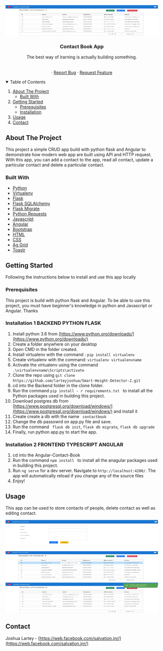 

<!-- PROJECT LOGO -->
<br />
<p align="center">
  <a href="">
    <img src="images/listcontact.png" alt="Logo"  width="800" height="100">
  </a>

  <h3 align="center">Contact Book App</h3>

  <p align="center">
The best way of lrarning is actually building something.
    <br />
    <br />
    <br />
    ·
    <a href="https://web.facebook.com/salvation.jnr/">Report Bug</a>
    ·
    <a href="https://web.facebook.com/salvation.jnr/">Request Feature</a>
  </p>
</p>



<!-- TABLE OF CONTENTS -->
<details open="open">
  <summary>Table of Contents</summary>
  <ol>
    <li>
      <a href="#about-the-project">About The Project</a>
      <ul>
        <li><a href="#built-with">Built With</a></li>
      </ul>
    </li>
    <li>
      <a href="#getting-started">Getting Started</a>
      <ul>
        <li><a href="#prerequisites">Prerequisites</a></li>
        <li><a href="#installation">Installation</a></li>
      </ul>
    </li>
    <li><a href="#usage">Usage</a></li>
    <li><a href="#contact">Contact</a></li>
  </ol>
</details>



<!-- ABOUT THE PROJECT -->
## About The Project


This project a simple CRUD app build with python flask and Angular to demonstrate how modern web app are built using API and HTTP request. With this app, you can add a contact to the app, read all contact, update a particular contact and delete a particular contact. 

### Built With

 
  * [Python](https://docs.python.org/3.6/)
  * [Virtualenv](https://docs.python.org/3/library/venv.html)
  * [Flask](https://flask.palletsprojects.com/en/2.0.x/)
  * [Flask SQLAlchemy](https://flask-sqlalchemy.palletsprojects.com/en/2.x/)
  * [Flask Migrate](https://flask-migrate.readthedocs.io/en/latest/)
  * [Python Requests](https://docs.python-requests.org/en/master/)
  * [Javascript](https://developer.mozilla.org/en-US/docs/Web/JavaScript)
  * [Angular](https://angular.io/docs)
  * [Bootstrap](https://medium.com/codingthesmartway-com-blog/using-bootstrap-with-angular-c83c3cee3f4a)
  * [HTML](https://devdocs.io/html/)
  * [CSS](https://devdocs.io/css/)
  * [Ag Grid](https://www.ag-grid.com/angular-grid/)
  * [Toastr](https://www.npmjs.com/package/ngx-toastr)




<!-- GETTING STARTED -->
## Getting Started

Following the instructions below to install and use this app locally

### Prerequisites

This project is build with python flask and Angular. To be able to use this project, you must have beginner's knowledge in python and Javascript or Angular. Thanks

### Installation 1 BACKEND PYTHON FLASK

1. Install python 3.6 from  [https://www.python.org/downloads/](https://www.python.org/downloads/)
2. Create a folder anywhere on your desktop
3. Open CMD in the folder created.
4. Install virtualenv with the command : ```pip install virtualenv```
5. Create virtualenv with the command: ``` virtualenv virtualenvname ```
6. Activate the virtualenv using the command ```.\virtualenvname\Scripts\activate```
7. Clone the repo using ``` git clone https://github.com/larteyjoshua/Smart-Height-Detector-2.git ```
8. cd into the Backend folder in the clone folder.
9.  Run the command ```pip install - r requirements.txt ``` to install all the Python packages used in building this project. 
10. Download postgres db from [https://www.postgresql.org/download/windows/](https://www.postgresql.org/download/windows/) and install it
11. Create create a db with the name ``` contactbook```
12. Change the db passowrd on app.py file and save. 
13. Run the command  ``` flask db init```, ```flask db migrate```, ```flask db upgrade```
14. Finally, run python app.py to start the app. 

### Installation 2 FRONTEND  TYPESCRIPT ANGULAR

1. cd into the Angular-Contact-Book
2. Run the command ```npm install ``` to install all the anagular packages used in building this project. 
3. Run `ng serve` for a dev server. Navigate to `http://localhost:4200/`. The app will automatically reload if you change any of the source files
5. Enjoy!


<!-- USAGE EXAMPLES -->
## Usage

This app can be used to store contacts of people, delete contact as well as editing contact. 

<img src="images/addcontact.png" alt="Logo" width="800" height="100">
<img src="images/editcontact.png" alt="Logo" width="800" height="100">
<img src="images/deletecontact.png" alt="Logo"  width="800" height="100">

<!-- CONTACT -->
## Contact

Joshua Lartey - [https://web.facebook.com/salvation.jnr/](https://web.facebook.com/salvation.jnr/) 
